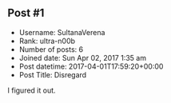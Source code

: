 ## Post #1
- Username: SultanaVerena
- Rank: ultra-n00b
- Number of posts: 6
- Joined date: Sun Apr 02, 2017 1:35 am
- Post datetime: 2017-04-01T17:59:20+00:00
- Post Title: Disregard

I figured it out.

